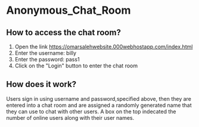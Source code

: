 # Anonymous_Chat_Room

## How to access the chat room?
  1) Open the link https://omarsalehwebsite.000webhostapp.com/index.html
  2) Enter the username: billy
  3) Enter the password: pass1
  4) Click on the "Login" button to enter the chat room

## How does it work?
  Users sign in using  username and password,specified above, then they are entered into a
  chat room and are assigned a randomly generated name that they can use to chat with other users.
  A box on the top indecated the number of online users along with their user names.
  
  
